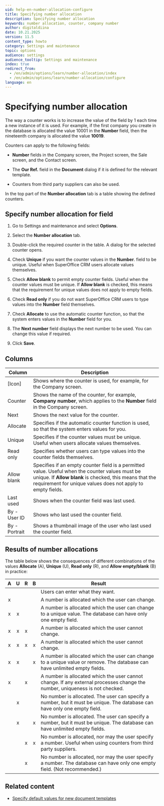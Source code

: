 ```yaml
---
uid: help-en-number-allocation-configure
title: Specifying number allocation
description: Specifying number allocation
keywords: number allocation, counter, company number
author: digitaldiina
date: 10.21.2025
version: 11.5
content_type: howto
category: Settings and maintenance
topic: options
audience: settings
audience_tooltip: Settings and maintenance
index: true
redirect_from: 
  - /en/admin/options/learn/number-allocation/index
  - /en/admin/options/learn/number-allocation/configure
language: en
---
```


# Specifying number allocation

The way a counter works is to increase the value of the field by 1 each time a new instance of it is used. For example, if the first company you create in the database is allocated the value 10001 in the **Number** field, then the nineteenth company is allocated the value **10019**.

Counters can apply to the following fields:

* **Number** fields in the Company screen, the Project screen, the Sale screen, and the Contact screen.

* The **Our Ref.** field in the **Document** dialog if it is defined for the relevant template.

* Counters from third party suppliers can also be used.

In the top part of the **Number allocation** tab is a table showing the defined counters.

## Specify number allocation for field

1. Go to Settings and maintenance and select <i class="ph ph-sliders-horizontal" aria-hidden="true"></i> **Options**.

2. Select the **Number allocation** tab.

3. Double-click the required counter in the table. A dialog for the selected counter opens.

4. Check **Unique** if you want the counter values in the **Number**. field to be unique. Useful when SuperOffice CRM users allocate values themselves.

5. Check **Allow blank** to permit empty counter fields. Useful when the counter values must be unique. If **Allow blank** is checked, this means that the requirement for unique values does not apply to empty fields.

6. Check **Read only** if you do not want SuperOffice CRM users to type values into the **Number** field themselves.

7. Check **Allocate** to use the automatic counter function, so that the system enters values in the **Number** field for you.

8. The **Next number** field displays the next number to be used. You can change this value if required.

9. Click **Save**.

## Columns

| Column | Description |
|---|---|
| \[Icon\] | Shows where the counter is used, for example, <i class="ph ph-buildings" aria-label="Company icon"></i> for the Company screen. |
| Counter | Shows the name of the counter, for example, **Company number**, which applies to the **Number** field in the Company screen. |
| Next | Shows the next value for the counter. |
| Allocate | Specifies if the automatic counter function is used, so that the system enters values for you. |
| Unique | Specifies if the counter values must be unique. Useful when users allocate values themselves. |
| Read only | Specifies whether users can type values into the counter fields themselves. |
| Allow blank | Specifies if an empty counter field is a permitted value. Useful when the counter values must be unique. If **Allow blank** is checked, this means that the requirement for unique values does not apply to empty fields. |
| Last used | Shows when the counter field was last used. |
| By - User ID | Shows who last used the counter field. |
| By - Portrait | Shows a thumbnail image of the user who last used the counter field. |

## Results of number allocations

The table below shows the consequences of different combinations of the values **Allocate** (A), **Unique** (U), **Read only** (R), and **Allow empty/blank** (B) in practice:

| A | U | R | B | Result |
|:-:|:-:|:-:|:-:|---|
| | | | | Users can enter what they want. |
| x | | | | A number is allocated which the user can change. |
| x | x | | | A number is allocated which the user can change to a unique value. The database can have only one empty field. |
| x | x | x | | A number is allocated which the user cannot change. |
| x | x | x | x | A number is allocated which the user cannot change. |
| x | x | | x | A number is allocated which the user can change to a unique value or remove. The database can have unlimited empty fields. |
| x | | x | | A number is allocated which the user cannot change. If any external processes change the number, uniqueness is not checked. |
| | x | | | No number is allocated. The user can specify a number, but it must be unique. The database can have only one empty field. |
| | x | | x | No number is allocated. The user can specify a number, but it must be unique. The database can have unlimited empty fields. |
| | | x | x | No number is allocated, nor may the user specify a number. Useful when using counters from third party suppliers. |
| | | x | | No number is allocated, nor may the user specify a number. The database can have only one empty field. (Not recommended.) |

## Related content

* [Specify default values for new document templates][3]

<!-- Referenced links -->
[3]: ../../document/templates/admin/document-template-defaults.md
